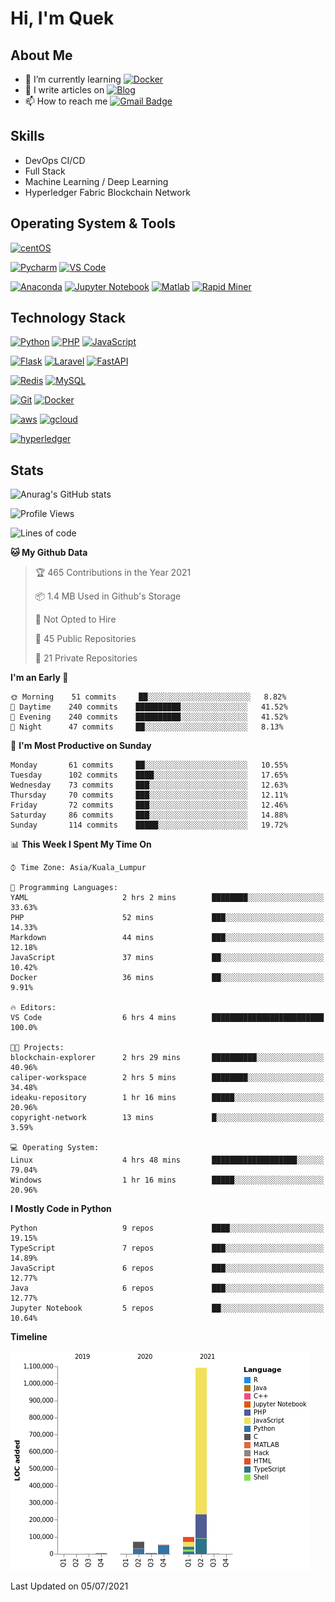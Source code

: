 # Hi, I'm Quek

## About Me

- 🌱 I’m currently learning [![Docker](https://img.shields.io/badge/-docker-005571?style=for-the-badge&logo=docker&logoColor=ffffff)](https://www.docker.com/)
- 📝 I write articles on [![Blog](https://img.shields.io/badge/-medium-ffffff?style=for-the-badge&logo=medium&logoColor=000000)](https://medium.com/)
- 📫 How to reach me [![Gmail Badge](https://img.shields.io/badge/-gmail-c14438?style=for-the-badge&logo=Gmail&logoColor=ffffff)](mailto:qyaojing@gmail.com) 

## Skills
- DevOps CI/CD
- Full Stack
- Machine Learning / Deep Learning
- Hyperledger Fabric Blockchain Network

## Operating System & Tools

[![centOS](https://img.shields.io/badge/CentOS-7.0-blue?style=flat-square&logo=CentOS&logoColor=262577)](https://www.centos.org/)

[![Pycharm](https://img.shields.io/badge/IDE-PyCharm-yellow?style=flat-square&logo=JetBrains)](https://www.jetbrains.com/pycharm/)
[![VS Code](https://img.shields.io/badge/IDE-VSCode-%23007ACC?style=flat-square&logo=Visual-studio-code)](https://code.visualstudio.com/)

[![Anaconda](https://img.shields.io/badge/DS_IDE-anaconda-%23007ACC?style=flat-square&logo=anaconda)](https://www.anaconda.com/)
[![Jupyter Notebook](https://img.shields.io/badge/DS_IDE-JupyterNotebook-%23007ACC?style=flat-square&logo=jupyter)](https://jupyter.org/)
[![Matlab](https://img.shields.io/badge/DS_IDE-Matlab-%23007ACC?style=flat-square&logo=matlab)](https://www.mathworks.com/products/matlab.html)
[![Rapid Miner](https://img.shields.io/badge/DS_IDE-RapidMiner-%23007ACC?style=flat-square&logo=rapidminer)](https://rapidminer.com/)

## Technology Stack

[![Python](https://img.shields.io/badge/-Python-3776AB?style=flat-square&logo=python&logoColor=ffffff)](https://www.python.org/)
[![PHP](https://img.shields.io/badge/-php-00ADD8?style=flat-square&logo=go&logoColor=ffffff)](https://www.php.net/)
[![JavaScript](https://img.shields.io/badge/-JavaScript-%23F7DF1C?style=flat-square&logo=javascript&logoColor=000000&labelColor=%23F7DF1C&color=%23FFCE5A)](https://www.javascript.com/)

[![Flask](https://img.shields.io/badge/-Flask-000000?style=flat-square&logo=Flask&logoColor=ffffff)](https://flask.palletsprojects.com/)
[![Laravel](https://img.shields.io/badge/-Laravel-000000?style=flat-square&logo=Laravel&logoColor=ff2d20)](https://laravel.com/)
[![FastAPI](https://img.shields.io/badge/-FastAPI-ffffff?style=flat-square&logo=FastAPI&logoColor=009688)](https://fastapi.tiangolo.com/)

[![Redis](https://img.shields.io/badge/-Redis-DC382D?style=flat-square&logo=Redis&logoColor=ffffff)](https://redis.io/)
[![MySQL](https://img.shields.io/badge/-MySQL-4479A1?style=flat-square&logo=MySQL&logoColor=ffffff)](https://www.mysql.com/)


[![Git](https://img.shields.io/badge/-Git-%23F05032?style=flat-square&logo=git&logoColor=%23ffffff)](https://git-scm.com/)
[![Docker](https://img.shields.io/badge/-Docker-2496ED?style=flat-square&logo=docker&logoColor=ffffff)](https://www.docker.com/)


[![aws](https://img.shields.io/badge/-amazonaws-%23F05032?style=flat-square&logo=amazon-aws&logoColor=%23ffffff)](https://git-scm.com/)
[![gcloud](https://img.shields.io/badge/-googlecloud-4285f4?style=flat-square&logo=google-cloud&logoColor=ffffff)](https://www.docker.com/)

[![hyperledger](https://img.shields.io/badge/-hyperledger-f9f8f8?style=flat-square&logo=hyperledger&logoColor=373737)](https://www.hyperledger.org/use/fabric/)

## Stats

![Anurag's GitHub stats](https://github-readme-stats.vercel.app/api?username=Skyquek&count_private=true&show_icons=true&theme=tokyonight)

<!--START_SECTION:waka-->
![Profile Views](http://img.shields.io/badge/Profile%20Views-29-blue)

![Lines of code](https://img.shields.io/badge/From%20Hello%20World%20I%27ve%20Written-1.3%20million%20lines%20of%20code-blue)

**🐱 My Github Data** 

> 🏆 465 Contributions in the Year 2021
 > 
> 📦 1.4 MB Used in Github's Storage 
 > 
> 🚫 Not Opted to Hire
 > 
> 📜 45 Public Repositories 
 > 
> 🔑 21 Private Repositories  
 > 
**I'm an Early 🐤** 

```text
🌞 Morning    51 commits     ██░░░░░░░░░░░░░░░░░░░░░░░   8.82% 
🌆 Daytime    240 commits    ██████████░░░░░░░░░░░░░░░   41.52% 
🌃 Evening    240 commits    ██████████░░░░░░░░░░░░░░░   41.52% 
🌙 Night      47 commits     ██░░░░░░░░░░░░░░░░░░░░░░░   8.13%

```
📅 **I'm Most Productive on Sunday** 

```text
Monday       61 commits     ██░░░░░░░░░░░░░░░░░░░░░░░   10.55% 
Tuesday      102 commits    ████░░░░░░░░░░░░░░░░░░░░░   17.65% 
Wednesday    73 commits     ███░░░░░░░░░░░░░░░░░░░░░░   12.63% 
Thursday     70 commits     ███░░░░░░░░░░░░░░░░░░░░░░   12.11% 
Friday       72 commits     ███░░░░░░░░░░░░░░░░░░░░░░   12.46% 
Saturday     86 commits     ███░░░░░░░░░░░░░░░░░░░░░░   14.88% 
Sunday       114 commits    █████░░░░░░░░░░░░░░░░░░░░   19.72%

```


📊 **This Week I Spent My Time On** 

```text
⌚︎ Time Zone: Asia/Kuala_Lumpur

💬 Programming Languages: 
YAML                     2 hrs 2 mins        ████████░░░░░░░░░░░░░░░░░   33.63% 
PHP                      52 mins             ███░░░░░░░░░░░░░░░░░░░░░░   14.33% 
Markdown                 44 mins             ███░░░░░░░░░░░░░░░░░░░░░░   12.18% 
JavaScript               37 mins             ██░░░░░░░░░░░░░░░░░░░░░░░   10.42% 
Docker                   36 mins             ██░░░░░░░░░░░░░░░░░░░░░░░   9.91%

🔥 Editors: 
VS Code                  6 hrs 4 mins        █████████████████████████   100.0%

🐱‍💻 Projects: 
blockchain-explorer      2 hrs 29 mins       ██████████░░░░░░░░░░░░░░░   40.96% 
caliper-workspace        2 hrs 5 mins        ████████░░░░░░░░░░░░░░░░░   34.48% 
ideaku-repository        1 hr 16 mins        █████░░░░░░░░░░░░░░░░░░░░   20.96% 
copyright-network        13 mins             █░░░░░░░░░░░░░░░░░░░░░░░░   3.59%

💻 Operating System: 
Linux                    4 hrs 48 mins       ███████████████████░░░░░░   79.04% 
Windows                  1 hr 16 mins        █████░░░░░░░░░░░░░░░░░░░░   20.96%

```

**I Mostly Code in Python** 

```text
Python                   9 repos             ████░░░░░░░░░░░░░░░░░░░░░   19.15% 
TypeScript               7 repos             ███░░░░░░░░░░░░░░░░░░░░░░   14.89% 
JavaScript               6 repos             ███░░░░░░░░░░░░░░░░░░░░░░   12.77% 
Java                     6 repos             ███░░░░░░░░░░░░░░░░░░░░░░   12.77% 
Jupyter Notebook         5 repos             ██░░░░░░░░░░░░░░░░░░░░░░░   10.64%

```


**Timeline**

![Chart not found](https://raw.githubusercontent.com/Skyquek/Skyquek/main/charts/bar_graph.png) 


 Last Updated on 05/07/2021
<!--END_SECTION:waka-->

<!--
**cxyfreedom/cxyfreedom** is a ✨ _special_ ✨ repository because its `README.md` (this file) appears on your GitHub profile.

Here are some ideas to get you started:

- 🔭 I’m currently working on ...
- 🌱 I’m currently learning ...
- 👯 I’m looking to collaborate on ...
- 🤔 I’m looking for help with ...
- 💬 Ask me about ...
- 📫 How to reach me: ...
- 😄 Pronouns: ...
- ⚡ Fun fact: ...
-->
